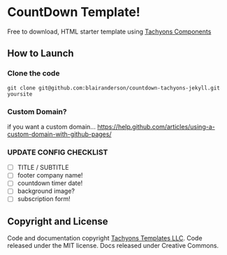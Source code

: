# CountDown Template!

Free to download, HTML starter template using [Tachyons Components](https://www.tachyonstemplates.com/)

## How to Launch

### Clone the code

`git clone git@github.com:blairanderson/countdown-tachyons-jekyll.git yoursite`

### Custom Domain?

if you want a custom domain... https://help.github.com/articles/using-a-custom-domain-with-github-pages/

### UPDATE CONFIG CHECKLIST

- [ ] TITLE / SUBTITLE
- [ ] footer company name!
- [ ] countdown timer date!
- [ ] background image?
- [ ] subscription form!

## Copyright and License

Code and documentation copyright [Tachyons Templates LLC](https://tachyonstemplates.com/). Code released under the MIT license. Docs released under Creative Commons.
